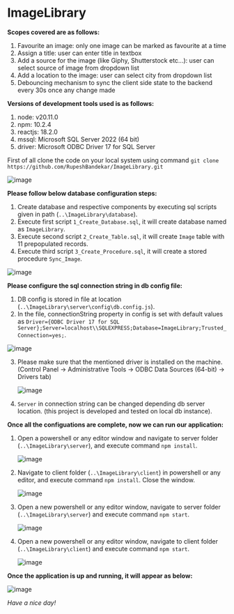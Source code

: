 # ImageLibrary
**Scopes covered are as follows:**
1) Favourite an image: only one image can be marked as favourite at a time
2) Assign a title: user can enter title in textbox
3) Add a source for the image (like Giphy, Shutterstock etc...): user can select source of image from dropdown list
4) Add a location to the image: user can select city from dropdown list
5) Debouncing mechanism to sync the client side state to the backend every 30s once any change made
   
**Versions of development tools used is as follows:**
1) node: v20.11.0
2) npm: 10.2.4
3) reactjs: 18.2.0
4) mssql: Microsoft SQL Server 2022 (64 bit)
5) driver: Microsoft ODBC Driver 17 for SQL Server

First of all clone the code on your local system using command `git clone https://github.com/RupeshBandekar/ImageLibrary.git`

![image](https://github.com/RupeshBandekar/ImageLibrary/assets/49030092/32f2a17b-c17e-4cb9-95ae-c15ace340979)

**Please follow below database configuration steps:**
1) Create database and respective components by executing sql scripts given in path (`..\ImageLibrary\database`).
2) Execute first script `1_Create_Database.sql`, it will create database named as `ImageLibrary`.
3) Execute second script `2_Create_Table.sql`, it will create `Image` table with 11 prepopulated records.
4) Execute third script `3_Create_Procedure.sql`, it will create a stored procedure `Sync_Image`.
   
![image](https://github.com/RupeshBandekar/ImageLibrary/assets/49030092/72f85971-e3e2-4ec0-a4a1-0f7b5b5f6eaf)


**Please configure the sql connection string in db config file:**
1) DB config is stored in file at location (`..\ImageLibrary\server\config\db.config.js`).
2) In the file, connectionString property in config is set with default values as
   ```Driver={ODBC Driver 17 for SQL Server};Server=localhost\\SQLEXPRESS;Database=ImageLibrary;Trusted_Connection=yes;```.
   
![image](https://github.com/RupeshBandekar/ImageLibrary/assets/49030092/444f738c-077e-443f-abae-72f616624fef)

3) Please make sure that the mentioned driver is installed on the machine. (Control Panel -> Administrative Tools -> ODBC Data Sources (64-bit) -> Drivers tab)

   ![image](https://github.com/RupeshBandekar/ImageLibrary/assets/49030092/32719d94-4da6-4955-a6c0-556f79a501e8)

4) `Server` in connection string can be changed depending db server location. (this project is developed and tested on local db instance).

**Once all the configuations are complete, now we can run our application:**
1) Open a powershell or any editor window and navigate to server folder (`..\ImageLibrary\server`), and execute command `npm install`.
   
   ![image](https://github.com/RupeshBandekar/ImageLibrary/assets/49030092/50811e25-2878-4373-9f5e-63489767cd4b)

2) Navigate to client folder (`..\ImageLibrary\client`) in powershell or any editor, and execute command `npm install`. Close the window.
   
   ![image](https://github.com/RupeshBandekar/ImageLibrary/assets/49030092/356bc366-4c64-4c92-891b-4f119f49466b)

3) Open a new powershell or any editor window, navigate to server folder (`..\ImageLibrary\server`) and execute command `npm start`.
   
   ![image](https://github.com/RupeshBandekar/ImageLibrary/assets/49030092/d1ab757d-7127-48f3-8bd0-fdddf841415d)

4) Open a new powershell or any editor window, navigate to client folder (`..\ImageLibrary\client`) and execute command `npm start`.
   
   ![image](https://github.com/RupeshBandekar/ImageLibrary/assets/49030092/a03f6830-2258-4a00-b5e3-cd99713b175a)


**Once the application is up and running, it will appear as below:**

![image](https://github.com/RupeshBandekar/ImageLibrary/assets/49030092/c802bfc7-7661-4266-96b1-dcc072369a5e)

_Have a nice day!_
